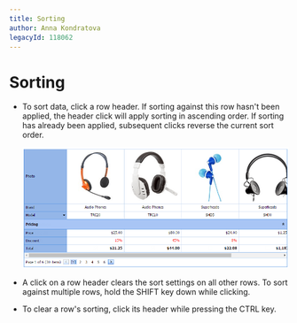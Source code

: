 ```yaml
---
title: Sorting
author: Anna Kondratova
legacyId: 118062
---
```

# Sorting
* To sort data, click a row header. If sorting against this row hasn't been applied, the header click will apply sorting in ascending order. If sorting has already been applied, subsequent clicks reverse the current sort order.
	
	![eud-verticalgrid-sorting](../../images/img128957.png)
* A click on a row header clears the sort settings on all other rows. To sort against multiple rows, hold the SHIFT key down while clicking.
* To clear a row's sorting, click its header while pressing the CTRL key.